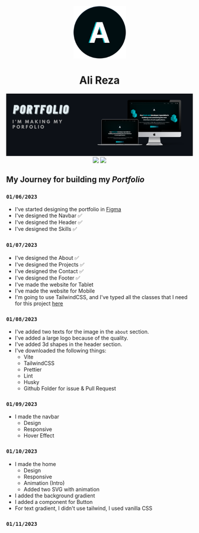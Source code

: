 <div align="center">
  <img src="./public/Logo.png" width="141px" height="141px" />
  <h1>Ali Reza</h1>
  <img src="./public/portfolio banner.png" /> 
  <div>
    <img src="https://img.shields.io/badge/MADE%20BY%20React-61DBFB.svg?style=for-the-badge&logo=react&labelColor=000" />
    <img src="https://img.shields.io/badge/Used%20TailwindCSS-61DBFB.svg?style=for-the-badge&logo=tailwindcss&labelColor=000" />
  </div>
</div>

## My Journey for building my _Portfolio_

### `01/06/2023`

- I've started designing the portfolio in [Figma](https://www.figma.com/file/ttikGrStgEATuF32JIpLb2/Untitled?node-id=0%3A1&t=bMekbk4bvVmGGv0g-1)
- I've designed the Navbar ✅
- I've designed the Header ✅
- I've designed the Skills ✅

### `01/07/2023`

- I've designed the About ✅
- I've designed the Projects ✅
- I've designed the Contact ✅
- I've designed the Footer ✅
- I've made the website for Tablet
- I've made the website for Mobile
- I'm going to use TailwindCSS, and I've typed all the classes that I need for this project [here](https://www.figma.com/file/ttikGrStgEATuF32JIpLb2/Untitled?node-id=27%3A256&t=ukc473FauIFrTNZZ-1)

### `01/08/2023`

- I've added two texts for the image in the `about` section.
- I've added a large logo because of the quality.
- I've added 3d shapes in the header section.
- I've downloaded the following things:
   - Vite
   - TailwindCSS
   - Prettier
   - Lint
   - Husky
   - Github Folder for issue & Pull Request

### `01/09/2023`

- I made the navbar
   - Design
   - Responsive
   - Hover Effect
   
### `01/10/2023`

- I made the home
   - Design
   - Responsive
   - Animation (Intro)
   - Added two SVG with animation
- I added the background gradient
- I added a component for Button
- For text gradient, I didn't use tailwind, I used vanilla CSS

### `01/11/2023`
